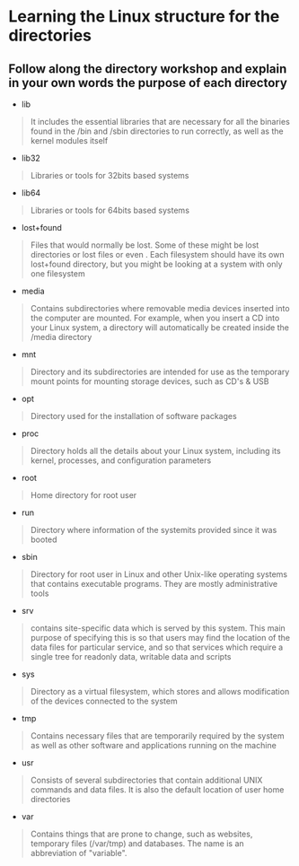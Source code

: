 # Learning the Linux structure for the directories
## Follow along the directory workshop and explain in your own words the purpose of each directory
* lib  
>It includes the essential libraries that are necessary for all the binaries found in the /bin and /sbin directories to run correctly, as well as the kernel modules itself
* lib32  
>Libraries or tools for 32bits based systems
* lib64
>Libraries or tools for 64bits based systems
* lost+found  
> Files that would normally be lost. Some of these might be lost directories or lost files or even . Each filesystem should have its own lost+found directory, but you might be looking at a system with only one filesystem
* media  
>Contains subdirectories where removable media devices inserted into the computer are mounted. For example, when you insert a CD into your Linux system, a directory will automatically be created inside the /media directory
* mnt  
>Directory and its subdirectories are intended for use as the temporary mount points for mounting storage devices, such as CD's & USB
* opt  
>Directory used for the installation of software packages
* proc  
>Directory holds all the details about your Linux system, including its kernel, processes, and configuration parameters
* root  
>Home directory for root user
* run  
>Directory where information of the systemits provided since it was booted  
* sbin  
>Directory for root user in Linux and other Unix-like operating systems that contains executable programs. They are mostly administrative tools
* srv  
>contains site-specific data which is served by this system.  This main purpose of specifying this is so that users may find  the location of the data files for particular service, and so that  services which require a single tree for readonly data, writable data and scripts
* sys  
>Directory as a virtual filesystem, which stores and allows modification of the devices connected to the system
* tmp  
>Contains necessary files that are temporarily required by the system as well as other software and applications running on the machine
* usr  
>Consists of several subdirectories that contain additional UNIX commands and data files. It is also the default location of user home directories
* var  
>Contains things that are prone to change, such as websites, temporary files (/var/tmp) and databases. The name is an abbreviation of "variable".